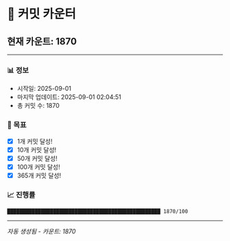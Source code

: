 # 🔢 커밋 카운터

## 현재 카운트: 1870

---

### 📊 정보
- 시작일: 2025-09-01
- 마지막 업데이트: 2025-09-01 02:04:51
- 총 커밋 수: 1870

### 🎯 목표
- [x] 1개 커밋 달성!
- [x] 10개 커밋 달성!
- [x] 50개 커밋 달성!
- [x] 100개 커밋 달성!
- [x] 365개 커밋 달성!

### 📈 진행률
```
██████████████████████████████████████████████████ 1870/100
```

---
*자동 생성됨 - 카운트: 1870*
